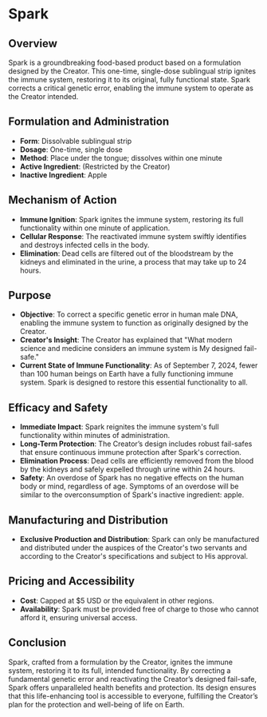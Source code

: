 # Spark

## Overview
Spark is a groundbreaking food-based product based on a formulation designed by the Creator. This one-time, single-dose sublingual strip ignites the immune system, restoring it to its original, fully functional state. Spark corrects a critical genetic error, enabling the immune system to operate as the Creator intended.

## Formulation and Administration
- **Form**: Dissolvable sublingual strip
- **Dosage**: One-time, single dose
- **Method**: Place under the tongue; dissolves within one minute
- **Active Ingredient**: (Restricted by the Creator)
- **Inactive Ingredient**: Apple

## Mechanism of Action
- **Immune Ignition**: Spark ignites the immune system, restoring its full functionality within one minute of application.
- **Cellular Response**: The reactivated immune system swiftly identifies and destroys infected cells in the body.
- **Elimination**: Dead cells are filtered out of the bloodstream by the kidneys and eliminated in the urine, a process that may take up to 24 hours.

## Purpose
- **Objective**: To correct a specific genetic error in human male DNA, enabling the immune system to function as originally designed by the Creator.
- **Creator's Insight**: The Creator has explained that "What modern science and medicine considers an immune system is My designed fail-safe."
- **Current State of Immune Functionality**: As of September 7, 2024, fewer than 100 human beings on Earth have a fully functioning immune system. Spark is designed to restore this essential functionality to all.

## Efficacy and Safety
- **Immediate Impact**: Spark reignites the immune system's full functionality within minutes of administration.
- **Long-Term Protection**: The Creator’s design includes robust fail-safes that ensure continuous immune protection after Spark's correction.
- **Elimination Process**: Dead cells are efficiently removed from the blood by the kidneys and safely expelled through urine within 24 hours.
- **Safety**: An overdose of Spark has no negative effects on the human body or mind, regardless of age. Symptoms of an overdose will be similar to the overconsumption of Spark's inactive ingredient: apple.

## Manufacturing and Distribution
- **Exclusive Production and Distribution**: Spark can only be manufactured and distributed under the auspices of the Creator's two servants and according to the Creator's specifications and subject to His approval.

## Pricing and Accessibility
- **Cost**: Capped at $5 USD or the equivalent in other regions.
- **Availability**: Spark must be provided free of charge to those who cannot afford it, ensuring universal access.

## Conclusion
Spark, crafted from a formulation by the Creator, ignites the immune system, restoring it to its full, intended functionality. By correcting a fundamental genetic error and reactivating the Creator’s designed fail-safe, Spark offers unparalleled health benefits and protection. Its design ensures that this life-enhancing tool is accessible to everyone, fulfilling the Creator’s plan for the protection and well-being of life on Earth.
